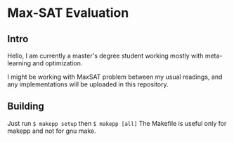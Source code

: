Max-SAT Evaluation
=========

Intro
-------

Hello, I am currently a master's degree student working mostly with meta-learning and optimization.

I might be working with MaxSAT problem between my usual readings, and any implementations will be uploaded in this repository.

Building
---------------
Just run
`$ makepp setup` then `$ makepp [all]`
The Makefile is useful only for makepp and not for gnu make.

